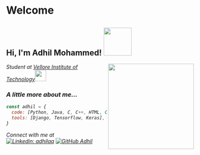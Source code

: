 # Welcome
<h2> Hi, I'm Adhil Mohammed! <img src="https://media.giphy.com/media/zoFBRfQo68Zqw/giphy.gif" width="75"></h2>
<img align='right' src="https://media.giphy.com/media/qgQUggAC3Pfv687qPC/giphy.gif" width="230">
<p><em>Student at <a href="https://vit.ac.in/">Vellore Institute of Technology</a><img src="https://media.giphy.com/media/fYSnHlufseco8Fh93Z/giphy.gif" width="30">

### A little more about me...  

```javascript
const adhil = {
  code: [Python, Java, C, C++, HTML, CSS, Javascript, PHP],
  tools: [Django, Tensorflow, Keras],
}
```  
Connect with me at <br>
[![Linkedin: adhilaq](https://img.shields.io/badge/-adhilaq-blue?style=flat-square&logo=Linkedin&logoColor=white&link=https://www.linkedin.com/in/adhilaq/)](https://www.linkedin.com/in/adhilaq/)
[![GitHub Adhil](https://img.shields.io/github/followers/adhilaq?label=follow&style=social)](https://github.com/adhilaq)
